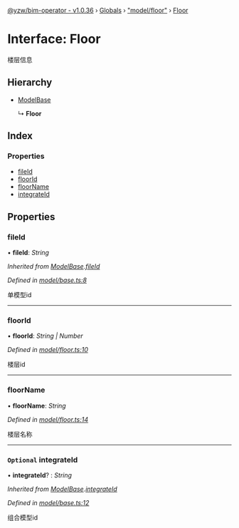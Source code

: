 [@yzw/bim-operator - v1.0.36](../README.md) › [Globals](../globals.md) › ["model/floor"](../modules/_model_floor_.md) › [Floor](_model_floor_.floor.md)

# Interface: Floor

楼层信息

## Hierarchy

* [ModelBase](_model_base_.modelbase.md)

  ↳ **Floor**

## Index

### Properties

* [fileId](_model_floor_.floor.md#fileid)
* [floorId](_model_floor_.floor.md#floorid)
* [floorName](_model_floor_.floor.md#floorname)
* [integrateId](_model_floor_.floor.md#optional-integrateid)

## Properties

###  fileId

• **fileId**: *String*

*Inherited from [ModelBase](_model_base_.modelbase.md).[fileId](_model_base_.modelbase.md#fileid)*

*Defined in [model/base.ts:8](https://github.com/youkaisteve/bim-operator/blob/3cd98e1/src/model/base.ts#L8)*

单模型id

___

###  floorId

• **floorId**: *String | Number*

*Defined in [model/floor.ts:10](https://github.com/youkaisteve/bim-operator/blob/3cd98e1/src/model/floor.ts#L10)*

楼层id

___

###  floorName

• **floorName**: *String*

*Defined in [model/floor.ts:14](https://github.com/youkaisteve/bim-operator/blob/3cd98e1/src/model/floor.ts#L14)*

楼层名称

___

### `Optional` integrateId

• **integrateId**? : *String*

*Inherited from [ModelBase](_model_base_.modelbase.md).[integrateId](_model_base_.modelbase.md#optional-integrateid)*

*Defined in [model/base.ts:12](https://github.com/youkaisteve/bim-operator/blob/3cd98e1/src/model/base.ts#L12)*

组合模型id
